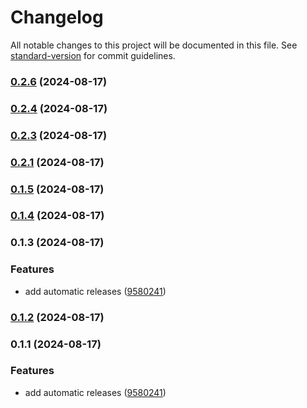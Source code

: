 # Changelog

All notable changes to this project will be documented in this file. See [standard-version](https://github.com/conventional-changelog/standard-version) for commit guidelines.

### [0.2.6](https://github.com/yourusername/nutridata/compare/v0.2.5...v0.2.6) (2024-08-17)

### [0.2.4](https://github.com/yourusername/nutridata/compare/v0.2.3...v0.2.4) (2024-08-17)

### [0.2.3](https://github.com/yourusername/nutridata/compare/v0.2.1...v0.2.3) (2024-08-17)

### [0.2.1](https://github.com/yourusername/nutridata/compare/v0.1.5...v0.2.1) (2024-08-17)

### [0.1.5](https://github.com/yourusername/nutridata/compare/v0.1.4...v0.1.5) (2024-08-17)

### [0.1.4](https://github.com/yourusername/nutridata/compare/v0.1.3...v0.1.4) (2024-08-17)

### 0.1.3 (2024-08-17)


### Features

* add automatic releases ([9580241](https://github.com/yourusername/nutridata/commit/9580241d0d740e1f70e2bb2d8257a7be3635e078))

### [0.1.2](https://github.com/yourusername/nutridata/compare/v0.1.1...v0.1.2) (2024-08-17)

### 0.1.1 (2024-08-17)


### Features

* add automatic releases ([9580241](https://github.com/yourusername/nutridata/commit/9580241d0d740e1f70e2bb2d8257a7be3635e078))
